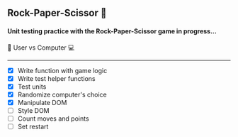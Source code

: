 ## Rock-Paper-Scissor 🤝

#### Unit testing practice with the Rock-Paper-Scissor game in progress...

👤 User vs Computer 💻 

---

- [x] Write function with game logic
- [x] Write test helper functions
- [x] Test units
- [x] Randomize computer's choice
- [x] Manipulate DOM
- [ ] Style DOM
- [ ] Count moves and points
- [ ] Set restart
